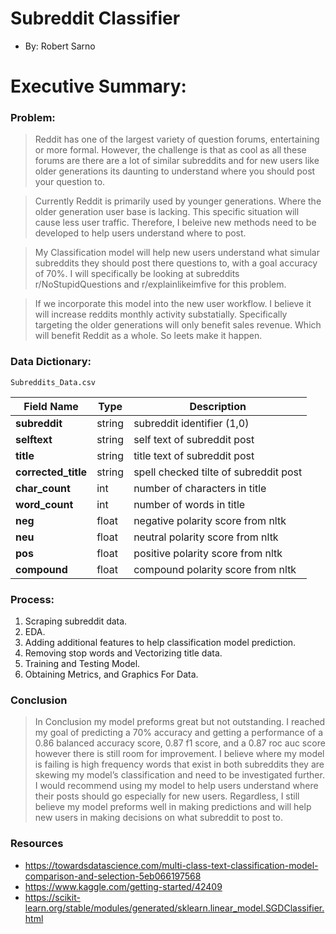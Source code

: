 # Subreddit Classifier

- By: Robert Sarno

# Executive Summary:

### Problem:

> Reddit has one of the largest variety of question forums, entertaining or more formal. However, the challenge is that as cool as all these forums are there are a lot of similar subreddits and for new users like older generations its daunting to understand where you should post your question to.

> Currently Reddit is primarily used by younger generations. Where the older generation user base is lacking. This specific situation will cause less user traffic. Therefore, I beleive new methods need to be developed to help users understand where to post.

> My Classification model will help new users understand what simular subreddits they should post there questions to, with a goal accuracy of 70%. I will specifically be looking at subreddits r/NoStupidQuestions and r/explainlikeimfive for this problem.

> If we incorporate this model into the new user workflow. I believe it will increase reddits monthly activity substatially. Specifically targeting the older generations will only benefit sales revenue. Which will benefit Reddit as a whole. So leets make it happen.

### Data Dictionary:

`Subreddits_Data.csv`

| Field Name          | Type   | Description                           |
| ------------------- | ------ | ------------------------------------- |
| **subreddit**       | string | subreddit identifier (1,0)            |
| **selftext**        | string | self text of subreddit post           |
| **title**           | string | title text of subreddit post          |
| **corrected_title** | string | spell checked tilte of subreddit post |
| **char_count**      | int    | number of characters in title         |
| **word_count**      | int    | number of words in title              |
| **neg**             | float  | negative polarity score from nltk     |
| **neu**             | float  | neutral polarity score from nltk      |
| **pos**             | float  | positive polarity score from nltk     |
| **compound**        | float  | compound polarity score from nltk     |

### Process:

1. Scraping subreddit data.
2. EDA.
3. Adding additional features to help classification model prediction.
4. Removing stop words and Vectorizing title data.
5. Training and Testing Model.
6. Obtaining Metrics, and Graphics For Data.

### Conclusion

> In Conclusion my model preforms great but not outstanding. I reached my goal of predicting a 70% accuracy and getting a performance of a 0.86 balanced accuracy score, 0.87 f1 score, and a 0.87 roc auc score however there is still room for improvement. I believe where my model is failing is high frequency words that exist in both subreddits they are skewing my model’s classification and need to be investigated further. I would recommend using my model to help users understand where their posts should go especially for new users. Regardless, I still believe my model preforms well in making predictions and will help new users in making decisions on what subreddit to post to.

### Resources

- https://towardsdatascience.com/multi-class-text-classification-model-comparison-and-selection-5eb066197568
- https://www.kaggle.com/getting-started/42409
- https://scikit-learn.org/stable/modules/generated/sklearn.linear_model.SGDClassifier.html

